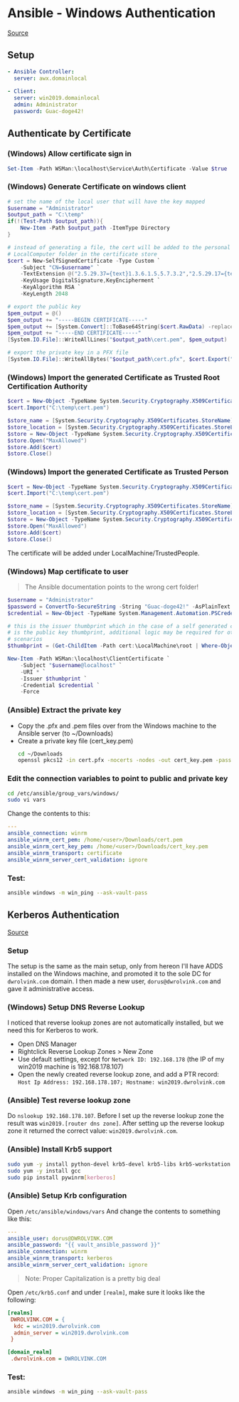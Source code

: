 # Ansible - Windows Authentication
[Source](https://docs.ansible.com/ansible/latest/user_guide/windows_winrm.html#authentication-options)

## Setup
```yaml
- Ansible Controller:
  server: awx.domainlocal
  
- Client:
  server: win2019.domainlocal
  admin: Administrator
  password: Guac-doge42!
```


## Authenticate by Certificate
### (Windows) Allow certificate sign in
```powershell
Set-Item -Path WSMan:\localhost\Service\Auth\Certificate -Value $true
```

### (Windows) Generate Certificate on windows client
```powershell
# set the name of the local user that will have the key mapped
$username = "Administrator"
$output_path = "C:\temp"
if(!(Test-Path $output_path)){
    New-Item -Path $output_path -ItemType Directory
}

# instead of generating a file, the cert will be added to the personal
# LocalComputer folder in the certificate store
$cert = New-SelfSignedCertificate -Type Custom `
    -Subject "CN=$username" `
    -TextExtension @("2.5.29.37={text}1.3.6.1.5.5.7.3.2","2.5.29.17={text}upn=$username@localhost") `
    -KeyUsage DigitalSignature,KeyEncipherment `
    -KeyAlgorithm RSA `
    -KeyLength 2048

# export the public key
$pem_output = @()
$pem_output += "-----BEGIN CERTIFICATE-----"
$pem_output += [System.Convert]::ToBase64String($cert.RawData) -replace ".{64}", "$&`n"
$pem_output += "-----END CERTIFICATE-----"
[System.IO.File]::WriteAllLines("$output_path\cert.pem", $pem_output)

# export the private key in a PFX file
[System.IO.File]::WriteAllBytes("$output_path\cert.pfx", $cert.Export("Pfx"))
```

### (Windows) Import the generated Certificate as Trusted Root Certification Authority
```powershell
$cert = New-Object -TypeName System.Security.Cryptography.X509Certificates.X509Certificate2
$cert.Import("C:\temp\cert.pem")

$store_name = [System.Security.Cryptography.X509Certificates.StoreName]::Root
$store_location = [System.Security.Cryptography.X509Certificates.StoreLocation]::LocalMachine
$store = New-Object -TypeName System.Security.Cryptography.X509Certificates.X509Store -ArgumentList $store_name, $store_location
$store.Open("MaxAllowed")
$store.Add($cert)
$store.Close()
```

### (Windows) Import the generated Certificate as Trusted Person
```powershell
$cert = New-Object -TypeName System.Security.Cryptography.X509Certificates.X509Certificate2
$cert.Import("C:\temp\cert.pem")

$store_name = [System.Security.Cryptography.X509Certificates.StoreName]::TrustedPeople
$store_location = [System.Security.Cryptography.X509Certificates.StoreLocation]::LocalMachine
$store = New-Object -TypeName System.Security.Cryptography.X509Certificates.X509Store -ArgumentList $store_name, $store_location
$store.Open("MaxAllowed")
$store.Add($cert)
$store.Close()
```

The certificate will be added under LocalMachine/TrustedPeople.

### (Windows) Map certificate to user
> The Ansible documentation points to the wrong cert folder!
```powershell
$username = "Administrator"
$password = ConvertTo-SecureString -String "Guac-doge42!" -AsPlainText -Force
$credential = New-Object -TypeName System.Management.Automation.PSCredential -ArgumentList $username, $password

# this is the issuer thumbprint which in the case of a self generated cert
# is the public key thumbprint, additional logic may be required for other
# scenarios
$thumbprint = (Get-ChildItem -Path cert:\LocalMachine\root | Where-Object { $_.Subject -eq "CN=$username" }).Thumbprint

New-Item -Path WSMan:\localhost\ClientCertificate `
    -Subject "$username@localhost" `
    -URI * `
    -Issuer $thumbprint `
    -Credential $credential `
    -Force
```

### (Ansible) Extract the private key
- Copy the .pfx and .pem files over from the Windows machine to the Ansible server (to ~/Downloads)
- Create a private key file (cert_key.pem)
  ```bash
  cd ~/Downloads
  openssl pkcs12 -in cert.pfx -nocerts -nodes -out cert_key.pem -passin pass: -passout pass:
  ```
  
### Edit the connection variables to point to public and private key
```bash
cd /etc/ansible/group_vars/windows/
sudo vi vars
```
Change the contents to this:
```yaml
---
ansible_connection: winrm
ansible_winrm_cert_pem: /home/<user>/Downloads/cert.pem
ansible_winrm_cert_key_pem: /home/<user>/Downloads/cert_key.pem
ansible_winrm_transport: certificate
ansible_winrm_server_cert_validation: ignore
```

### Test:
```bash
ansible windows -m win_ping --ask-vault-pass
```

## Kerberos Authentication
[Source](https://docs.ansible.com/ansible/latest/user_guide/windows_winrm.html#id9)

### Setup
The setup is the same as the main setup, only from hereon I'll have ADDS installed on the Windows machine, and promoted it to the sole DC for `dwrolvink.com` domain. I then made a new user, `dorus@dwrolvink.com` and gave it administrative access.

### (Windows) Setup DNS Reverse Lookup
I noticed that reverse lookup zones are not automatically installed, but we need this for Kerberos to work.

- Open DNS Manager
- Rightclick Reverse Lookup Zones > New Zone
- Use default settings, except for `Network ID: 192.168.178` (the IP of my win2019 machine is 192.168.178.107)
- Open the newly created reverse lookup zone, and add a PTR record: `Host Ip Address: 192.168.178.107; Hostname: win2019.dwrolvink.com`

### (Ansible) Test reverse lookup zone
Do `nslookup 192.168.178.107`. Before I set up the reverse lookup zone the result was `win2019.[router dns zone]`. After setting up the reverse lookup zone it returned the correct value: `win2019.dwrolvink.com`.

### (Ansible) Install Krb5 support
```bash
sudo yum -y install python-devel krb5-devel krb5-libs krb5-workstation
sudo yum -y install gcc
sudo pip install pywinrm[kerberos]
```

### (Ansible) Setup Krb configuration
Open `/etc/ansible/windows/vars` And change the contents to something like this:
```yaml
---
ansible_user: dorus@DWROLVINK.COM
ansible_password: "{{ vault_ansible_password }}"
ansible_connection: winrm
ansible_winrm_transport: kerberos
ansible_winrm_server_cert_validation: ignore
```
> Note: Proper Capitalization is a pretty big deal

Open `/etc/krb5.conf` and under `[realm]`, make sure it looks like the following:
```ini
[realms]
 DWROLVINK.COM = {
  kdc = win2019.dwrolvink.com
  admin_server = win2019.dwrolvink.com
 }

[domain_realm]
 .dwrolvink.com = DWROLVINK.COM
```
### Test:
```bash
ansible windows -m win_ping --ask-vault-pass
```

